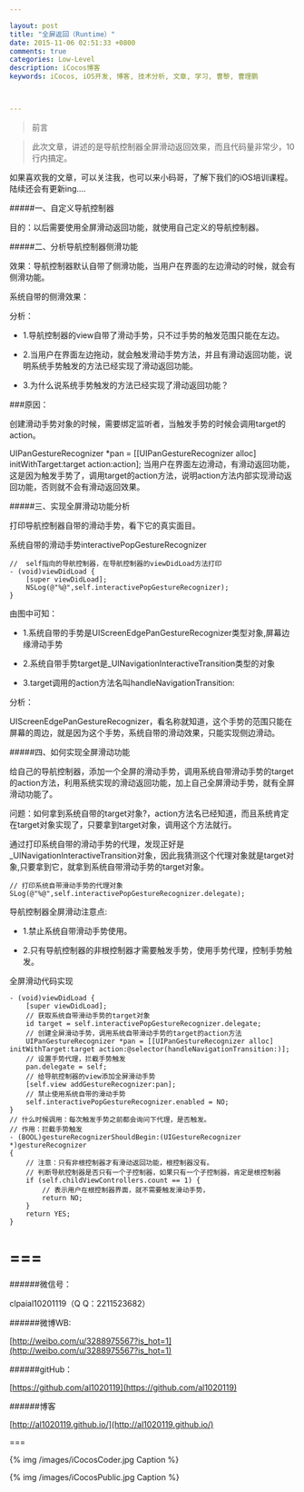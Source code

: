 ```yaml
---

layout: post
title: "全屏返回（Runtime）"
date: 2015-11-06 02:51:33 +0800
comments: true
categories: Low-Level
description: iCocos博客
keywords: iCocos, iOS开发, 博客, 技术分析, 文章, 学习, 曹黎, 曹理鹏



---
```




> 前言

> 此次文章，讲述的是导航控制器全屏滑动返回效果，而且代码量非常少，10行内搞定。


如果喜欢我的文章，可以关注我，也可以来小码哥，了解下我们的iOS培训课程。陆续还会有更新ing....



<!--more-->




#####一、自定义导航控制器

目的：以后需要使用全屏滑动返回功能，就使用自己定义的导航控制器。

#####二、分析导航控制器侧滑功能

效果：导航控制器默认自带了侧滑功能，当用户在界面的左边滑动的时候，就会有侧滑功能。

系统自带的侧滑效果：


分析：

* 1.导航控制器的view自带了滑动手势，只不过手势的触发范围只能在左边。

* 2.当用户在界面左边拖动，就会触发滑动手势方法，并且有滑动返回功能，说明系统手势触发的方法已经实现了滑动返回功能。

* 3.为什么说系统手势触发的方法已经实现了滑动返回功能？

###原因：

创建滑动手势对象的时候，需要绑定监听者，当触发手势的时候会调用target的action。

UIPanGestureRecognizer *pan = [[UIPanGestureRecognizer alloc] initWithTarget:target action:action];
当用户在界面左边滑动，有滑动返回功能，这是因为触发手势了，调用target的action方法，说明action方法内部实现滑动返回功能，否则就不会有滑动返回效果。

#####三、实现全屏滑动功能分析

打印导航控制器自带的滑动手势，看下它的真实面目。

系统自带的滑动手势interactivePopGestureRecognizer

 
	//  self指向的导航控制器，在导航控制器的viewDidLoad方法打印 
	- (void)viewDidLoad { 
	    [super viewDidLoad]; 
	    NSLog(@"%@",self.interactivePopGestureRecognizer); 
	} 



由图中可知：

* 1.系统自带的手势是UIScreenEdgePanGestureRecognizer类型对象,屏幕边缘滑动手势

* 2.系统自带手势target是_UINavigationInteractiveTransition类型的对象

* 3.target调用的action方法名叫handleNavigationTransition:

分析：

UIScreenEdgePanGestureRecognizer，看名称就知道，这个手势的范围只能在屏幕的周边，就是因为这个手势，系统自带的滑动效果，只能实现侧边滑动。

#####四、如何实现全屏滑动功能

给自己的导航控制器，添加一个全屏的滑动手势，调用系统自带滑动手势的target的action方法，利用系统实现的滑动返回功能，加上自己全屏滑动手势，就有全屏滑动功能了。

问题：如何拿到系统自带的target对象?，action方法名已经知道，而且系统肯定在target对象实现了，只要拿到target对象，调用这个方法就行。

通过打印系统自带的滑动手势的代理，发现正好是_UINavigationInteractiveTransition对象，因此我猜测这个代理对象就是target对象,只要拿到它，就拿到系统自带滑动手势的target对象。

	// 打印系统自带滑动手势的代理对象 
	SLog(@"%@",self.interactivePopGestureRecognizer.delegate); 


导航控制器全屏滑动注意点:

* 1.禁止系统自带滑动手势使用。

* 2.只有导航控制器的非根控制器才需要触发手势，使用手势代理，控制手势触发。

全屏滑动代码实现

	- (void)viewDidLoad { 
	    [super viewDidLoad]; 
	    // 获取系统自带滑动手势的target对象 
	    id target = self.interactivePopGestureRecognizer.delegate; 
	    // 创建全屏滑动手势，调用系统自带滑动手势的target的action方法 
	    UIPanGestureRecognizer *pan = [[UIPanGestureRecognizer alloc] initWithTarget:target action:@selector(handleNavigationTransition:)]; 
	    // 设置手势代理，拦截手势触发 
	    pan.delegate = self; 
	    // 给导航控制器的view添加全屏滑动手势 
	    [self.view addGestureRecognizer:pan]; 
	    // 禁止使用系统自带的滑动手势 
	    self.interactivePopGestureRecognizer.enabled = NO; 
	} 
	// 什么时候调用：每次触发手势之前都会询问下代理，是否触发。 
	// 作用：拦截手势触发 
	- (BOOL)gestureRecognizerShouldBegin:(UIGestureRecognizer *)gestureRecognizer 
	{ 
	    // 注意：只有非根控制器才有滑动返回功能，根控制器没有。 
	    // 判断导航控制器是否只有一个子控制器，如果只有一个子控制器，肯定是根控制器 
	    if (self.childViewControllers.count == 1) { 
	        // 表示用户在根控制器界面，就不需要触发滑动手势， 
	        return NO; 
	    } 
	    return YES; 
	} 





===
===


######微信号：
	
clpaial10201119（Q Q：2211523682）
    
######微博WB:

[http://weibo.com/u/3288975567?is_hot=1](http://weibo.com/u/3288975567?is_hot=1)

######gitHub：


[https://github.com/al1020119](https://github.com/al1020119)
	
######博客

[http://al1020119.github.io/](http://al1020119.github.io/)

===

{% img /images/iCocosCoder.jpg Caption %}  

{% img /images/iCocosPublic.jpg Caption %}  